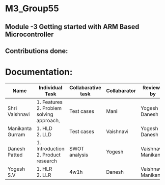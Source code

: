 # M3_Group55
Module -3 Getting started with ARM Based Microcontroller
----------------------------------------------------
## Contributions done:
# Documentation:
| Name | Individual Task | Collabarative task | Collabarator | Reviewd by |  
| ---- | ---- | ------------------ | -------------| ---------- | 
| Shri Vaishnavi | 1. Features <br> 2. Problem solving approach, | Test cases | Mani | Yogesh<br>Danesh | 
| Manikanta Gurram |1. HLD <br> 2. LLD | Test cases | Vaishnavi | Yogesh<br>Danesh |  Yogesh<br>Danesh | 
| Danesh Patted	 | 1. Introduction<br>2. Product research |  SWOT analysis | Yogesh |  Vaishnavi <br> Manikanta | 
| Yogesh S.V | 1. HLR <br> 2. LLR | 4w1h | Danesh |  Vaishnavi <br> Manikanta |
